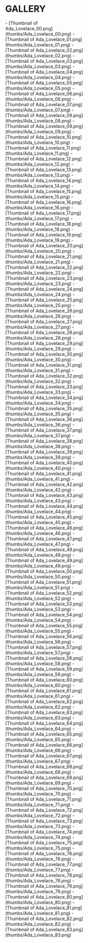 # GALLERY

<!DOCTYPE html>
<html lang="en">
<head>
  <meta charset="UTF-8">
  <meta name="viewport" content="width=device-width, initial-scale=1.0">
  <style>
    .gallery { display: grid; grid-template-columns: repeat(auto-fill, minmax(200px, 1fr)); gap: 10px; }
    .thumbnail { width: 100%; height: auto; }
  </style>
</head>
<body>

<div class="gallery">
- [Thumbnail of Ada_Lovelace_00.png](thumbs/Ada_Lovelace_00.png)
- [Thumbnail of Ada_Lovelace_01.png](thumbs/Ada_Lovelace_01.png)
- [Thumbnail of Ada_Lovelace_02.png](thumbs/Ada_Lovelace_02.png)
- [Thumbnail of Ada_Lovelace_03.png](thumbs/Ada_Lovelace_03.png)
- [Thumbnail of Ada_Lovelace_04.png](thumbs/Ada_Lovelace_04.png)
- [Thumbnail of Ada_Lovelace_05.png](thumbs/Ada_Lovelace_05.png)
- [Thumbnail of Ada_Lovelace_06.png](thumbs/Ada_Lovelace_06.png)
- [Thumbnail of Ada_Lovelace_07.png](thumbs/Ada_Lovelace_07.png)
- [Thumbnail of Ada_Lovelace_08.png](thumbs/Ada_Lovelace_08.png)
- [Thumbnail of Ada_Lovelace_09.png](thumbs/Ada_Lovelace_09.png)
- [Thumbnail of Ada_Lovelace_10.png](thumbs/Ada_Lovelace_10.png)
- [Thumbnail of Ada_Lovelace_11.png](thumbs/Ada_Lovelace_11.png)
- [Thumbnail of Ada_Lovelace_12.png](thumbs/Ada_Lovelace_12.png)
- [Thumbnail of Ada_Lovelace_13.png](thumbs/Ada_Lovelace_13.png)
- [Thumbnail of Ada_Lovelace_14.png](thumbs/Ada_Lovelace_14.png)
- [Thumbnail of Ada_Lovelace_15.png](thumbs/Ada_Lovelace_15.png)
- [Thumbnail of Ada_Lovelace_16.png](thumbs/Ada_Lovelace_16.png)
- [Thumbnail of Ada_Lovelace_17.png](thumbs/Ada_Lovelace_17.png)
- [Thumbnail of Ada_Lovelace_18.png](thumbs/Ada_Lovelace_18.png)
- [Thumbnail of Ada_Lovelace_19.png](thumbs/Ada_Lovelace_19.png)
- [Thumbnail of Ada_Lovelace_20.png](thumbs/Ada_Lovelace_20.png)
- [Thumbnail of Ada_Lovelace_21.png](thumbs/Ada_Lovelace_21.png)
- [Thumbnail of Ada_Lovelace_22.png](thumbs/Ada_Lovelace_22.png)
- [Thumbnail of Ada_Lovelace_23.png](thumbs/Ada_Lovelace_23.png)
- [Thumbnail of Ada_Lovelace_24.png](thumbs/Ada_Lovelace_24.png)
- [Thumbnail of Ada_Lovelace_25.png](thumbs/Ada_Lovelace_25.png)
- [Thumbnail of Ada_Lovelace_26.png](thumbs/Ada_Lovelace_26.png)
- [Thumbnail of Ada_Lovelace_27.png](thumbs/Ada_Lovelace_27.png)
- [Thumbnail of Ada_Lovelace_28.png](thumbs/Ada_Lovelace_28.png)
- [Thumbnail of Ada_Lovelace_29.png](thumbs/Ada_Lovelace_29.png)
- [Thumbnail of Ada_Lovelace_30.png](thumbs/Ada_Lovelace_30.png)
- [Thumbnail of Ada_Lovelace_31.png](thumbs/Ada_Lovelace_31.png)
- [Thumbnail of Ada_Lovelace_32.png](thumbs/Ada_Lovelace_32.png)
- [Thumbnail of Ada_Lovelace_33.png](thumbs/Ada_Lovelace_33.png)
- [Thumbnail of Ada_Lovelace_34.png](thumbs/Ada_Lovelace_34.png)
- [Thumbnail of Ada_Lovelace_35.png](thumbs/Ada_Lovelace_35.png)
- [Thumbnail of Ada_Lovelace_36.png](thumbs/Ada_Lovelace_36.png)
- [Thumbnail of Ada_Lovelace_37.png](thumbs/Ada_Lovelace_37.png)
- [Thumbnail of Ada_Lovelace_38.png](thumbs/Ada_Lovelace_38.png)
- [Thumbnail of Ada_Lovelace_39.png](thumbs/Ada_Lovelace_39.png)
- [Thumbnail of Ada_Lovelace_40.png](thumbs/Ada_Lovelace_40.png)
- [Thumbnail of Ada_Lovelace_41.png](thumbs/Ada_Lovelace_41.png)
- [Thumbnail of Ada_Lovelace_42.png](thumbs/Ada_Lovelace_42.png)
- [Thumbnail of Ada_Lovelace_43.png](thumbs/Ada_Lovelace_43.png)
- [Thumbnail of Ada_Lovelace_44.png](thumbs/Ada_Lovelace_44.png)
- [Thumbnail of Ada_Lovelace_45.png](thumbs/Ada_Lovelace_45.png)
- [Thumbnail of Ada_Lovelace_46.png](thumbs/Ada_Lovelace_46.png)
- [Thumbnail of Ada_Lovelace_47.png](thumbs/Ada_Lovelace_47.png)
- [Thumbnail of Ada_Lovelace_48.png](thumbs/Ada_Lovelace_48.png)
- [Thumbnail of Ada_Lovelace_49.png](thumbs/Ada_Lovelace_49.png)
- [Thumbnail of Ada_Lovelace_50.png](thumbs/Ada_Lovelace_50.png)
- [Thumbnail of Ada_Lovelace_51.png](thumbs/Ada_Lovelace_51.png)
- [Thumbnail of Ada_Lovelace_52.png](thumbs/Ada_Lovelace_52.png)
- [Thumbnail of Ada_Lovelace_53.png](thumbs/Ada_Lovelace_53.png)
- [Thumbnail of Ada_Lovelace_54.png](thumbs/Ada_Lovelace_54.png)
- [Thumbnail of Ada_Lovelace_55.png](thumbs/Ada_Lovelace_55.png)
- [Thumbnail of Ada_Lovelace_56.png](thumbs/Ada_Lovelace_56.png)
- [Thumbnail of Ada_Lovelace_57.png](thumbs/Ada_Lovelace_57.png)
- [Thumbnail of Ada_Lovelace_58.png](thumbs/Ada_Lovelace_58.png)
- [Thumbnail of Ada_Lovelace_59.png](thumbs/Ada_Lovelace_59.png)
- [Thumbnail of Ada_Lovelace_60.png](thumbs/Ada_Lovelace_60.png)
- [Thumbnail of Ada_Lovelace_61.png](thumbs/Ada_Lovelace_61.png)
- [Thumbnail of Ada_Lovelace_62.png](thumbs/Ada_Lovelace_62.png)
- [Thumbnail of Ada_Lovelace_63.png](thumbs/Ada_Lovelace_63.png)
- [Thumbnail of Ada_Lovelace_64.png](thumbs/Ada_Lovelace_64.png)
- [Thumbnail of Ada_Lovelace_65.png](thumbs/Ada_Lovelace_65.png)
- [Thumbnail of Ada_Lovelace_66.png](thumbs/Ada_Lovelace_66.png)
- [Thumbnail of Ada_Lovelace_67.png](thumbs/Ada_Lovelace_67.png)
- [Thumbnail of Ada_Lovelace_68.png](thumbs/Ada_Lovelace_68.png)
- [Thumbnail of Ada_Lovelace_69.png](thumbs/Ada_Lovelace_69.png)
- [Thumbnail of Ada_Lovelace_70.png](thumbs/Ada_Lovelace_70.png)
- [Thumbnail of Ada_Lovelace_71.png](thumbs/Ada_Lovelace_71.png)
- [Thumbnail of Ada_Lovelace_72.png](thumbs/Ada_Lovelace_72.png)
- [Thumbnail of Ada_Lovelace_73.png](thumbs/Ada_Lovelace_73.png)
- [Thumbnail of Ada_Lovelace_74.png](thumbs/Ada_Lovelace_74.png)
- [Thumbnail of Ada_Lovelace_75.png](thumbs/Ada_Lovelace_75.png)
- [Thumbnail of Ada_Lovelace_76.png](thumbs/Ada_Lovelace_76.png)
- [Thumbnail of Ada_Lovelace_77.png](thumbs/Ada_Lovelace_77.png)
- [Thumbnail of Ada_Lovelace_78.png](thumbs/Ada_Lovelace_78.png)
- [Thumbnail of Ada_Lovelace_79.png](thumbs/Ada_Lovelace_79.png)
- [Thumbnail of Ada_Lovelace_80.png](thumbs/Ada_Lovelace_80.png)
- [Thumbnail of Ada_Lovelace_81.png](thumbs/Ada_Lovelace_81.png)
- [Thumbnail of Ada_Lovelace_82.png](thumbs/Ada_Lovelace_82.png)
- [Thumbnail of Ada_Lovelace_83.png](thumbs/Ada_Lovelace_83.png)
